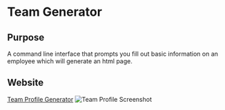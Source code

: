 # Team Generator

## Purpose
A command line interface that prompts you fill out basic information on an employee which will generate an html page.

## Website
[Team Profile Generator](https://mschellberg.github.io/team-profile-generator/)
![Team Profile Screenshot](https://user-images.githubusercontent.com/71852138/107725341-047ac580-6cb4-11eb-9cc2-79f30260efd6.png)
